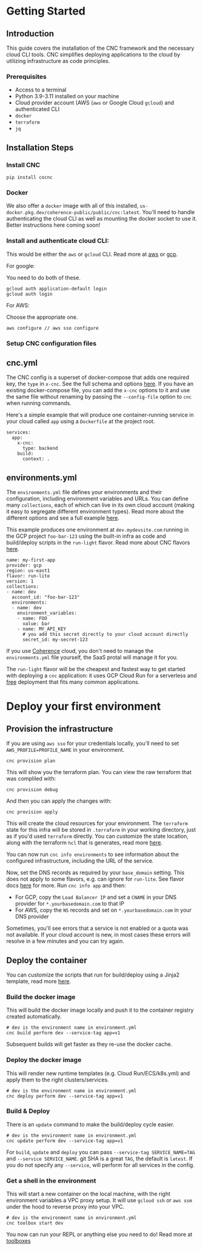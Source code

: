 # Getting Started

## Introduction
This guide covers the installation of the CNC framework and the necessary cloud CLI tools. CNC simplifies deploying applications to the cloud by utilizing infrastructure as code principles.

### Prerequisites

- Access to a terminal
- Python 3.9-3.11 installed on your machine
- Cloud provider account (AWS (`aws` or Google Cloud `gcloud`) and authenticated CLI
- `docker` 
- `terraform` 
- `jq`

## Installation Steps

### Install CNC
```
pip install cocnc
```

### Docker

We also offer a `docker` image with all of this installed, `us-docker.pkg.dev/coherence-public/public/cnc:latest`. You'll need to handle authenticating the cloud CLI as well as mounting the docker socket to use it. Better instructions here coming soon!

### Install and authenticate cloud CLI:

This would be either the `aws` or `gcloud` CLI. Read more at [aws](https://docs.aws.amazon.com/cli/latest/userguide/getting-started-install.html) or [gcp](https://cloud.google.com/sdk/docs/install). 

For google:

You need to do both of these.

```
gcloud auth application-default login
gcloud auth login
```

For AWS:

Choose the appropriate one.

```
aws configure // aws sso configure
```

### Setup CNC configuration files

## cnc.yml

The CNC config is a superset of docker-compose that adds one required key, the `type` in `x-cnc`. See the full schema and options [here](). If you have an existing docker-compose file, you can add the `x-cnc` options to it and use the same file without renaming by passing the `--config-file` option to `cnc` when running commands.

Here's a simple example that will produce one container-running service in your cloud called `app` using a `Dockerfile` at the project root.

```
services:
  app:
    x-cnc:
      type: backend
    build:
      context: .
```

## environments.yml

The `environments.yml` file defines your environments and their configuration, including environment variables and URLs. You can define many `collections`, each of which can live in its own cloud account (making it easy to segregate different environment types). Read more about the different options and see a full example [here](./configuration/environments.md).

This example produces one environment at `dev.mydevsite.com` running in the GCP project `foo-bar-123` using the built-in infra as code and build/deploy scripts in the `run-light` flavor. Read more about CNC flavors [here](./flavors/README.md). 

```
name: my-first-app
provider: gcp
region: us-east1
flavor: run-lite
version: 1
collections:
- name: dev
  account_id: "foo-bar-123"
  environments:
  - name: dev
    environment_variables:
    - name: FOO
      value: bar
    - name: MY_API_KEY
      # you add this secret directly to your cloud account directly
      secret_id: my-secret-123
```

If you use [Coherence](withcoherence.com) cloud, you don't need to manage the `environments.yml` file yourself, the SaaS protal will manage it for you.

The `run-light` flavor will be the cheapest and fastest way to get started with deploying a `cnc` application: it uses GCP Cloud Run for a serverless and [free](https://cloud.google.com/run/pricing) deployment that fits many common applications.

# Deploy your first environment

## Provision the infrastructure

If you are using `aws sso` for your credentials locally, you'll need to set `AWS_PROFILE=PROFILE_NAME` in your environment.

```
cnc provision plan
```

This will show you the terraform plan. You can view the raw terraform that was compliled with:
```
cnc provision debug
```

And then you can apply the changes with:

```
cnc provision apply
```

This will create the cloud resources for your environment. The `terraform` state for this infra will be stored in `.terraform` in your working directory, just as if you'd used `terraform` directly. You can customize the state location, along with the terraform `hcl` that is generates, read more [here](./customization/infra_state.md).

You can now run `cnc info environments` to see information about the configured infrastructure, including the URL of the service.

Now, set the DNS records as required by your `base_domain` setting. This does not apply to some flavors, e.g. can ignore for `run-lite`. See flavor docs [here](docs/flavors/README.md) for more. Run `cnc info app` and then:

- For GCP, copy the `Load Balancer IP` and set a `CNAME` in your DNS provider for `*.yourbasedomain.com` to that IP
- For AWS, copy the `NS` records and set on `*.yourbasedomain.com` in your DNS provider

Sometimes, you'll see errors that a service is not enabled or a quota was not available. If your cloud account is new, in most cases these errors will resolve in a few minutes and you can try again.

## Deploy the container

You can customize the scripts that run for build/deploy using a Jinja2 template, read more [here](./customization/README.md). 

### Build the docker image

This will build the docker image locally and push it to the container registry created automatically.

```
# dev is the environment name in environment.yml
cnc build perform dev --service-tag app=v1
```

Subsequent builds will get faster as they re-use the docker cache.

### Deploy the docker image

This will render new runtime templates (e.g. Cloud Run/ECS/k8s.yml) and apply them to the right clusters/services.

```
# dev is the environment name in environment.yml
cnc deploy perform dev --service-tag app=v1
```

### Build & Deploy

There is an `update` command to make the build/deploy cycle easier. 

```
# dev is the environment name in environment.yml
cnc update perform dev --service-tag app=v1
```

For `build`, `update` and `deploy` you can pass `--service-tag SERVICE_NAME=TAG` and `--service SERVICE_NAME`. git SHA is a great `TAG`, the default is `latest`. If you do not specify any `--service`, will perform for all services in the config.

### Get a shell in the environment

This will start a new container on the local machine, with the right environment variables a VPC proxy setup. It will use `gcloud ssh` or `aws ssm` under the hood to reverse proxy into your VPC.

```
# dev is the environment name in environment.yml
cnc toolbox start dev
```

You now can run your REPL or anything else you need to do! Read more at [toolboxes](./toolboxes.md)